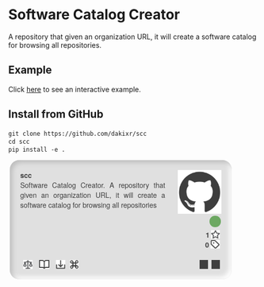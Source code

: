 
# Software Catalog Creator

A repository that given an organization URL, it will create a software catalog for browsing all repositories.

## Example

Click [here](https://dakixr.github.io/scc/example/index.html) to see an interactive example.

## Install from GitHub

```text
git clone https://github.com/dakixr/scc
cd scc
pip install -e .
```

<article style=" margin: 0;box-sizing: border-box;color: #3e3e3e;font-family: 'Helvetica Neue', Helvetica;display: flex;flex-direction: column;justify-content: space-between;line-height: 1.42857143;margin: 0.2rem;min-width: 28rem;max-width: 28rem;min-height: 15rem;max-height: 15rem;padding: 1.3rem;border-radius: 19px;  background-color: #e0e0e0;box-shadow: inset 5px 5px 10px #bebebe, inset -5px -5px 10px #ffffff;"><div style=" margin: 0;box-sizing: border-box;color: #3e3e3e;font-family: 'Helvetica Neue', Helvetica;    display: flex;flex-direction: row;justify-content: space-between;"><div style=" margin: 0;box-sizing: border-box;color: #3e3e3e;font-family: 'Helvetica Neue', Helvetica;width: 72%;"><a href=https://github.com/dakixr/scc target=_blank style="text-decoration: none;"><h4 style="margin: 0;box-sizing: border-box;color: #3e3e3e;font-family: 'Helvetica Neue', Helvetica;">scc</h4></a><p style=" margin: 0;box-sizing: border-box;color: #3e3e3e;font-family: 'Helvetica Neue', Helvetica;text-align: justify;overflow: hidden;text-overflow: ellipsis;display: -webkit-box;-webkit-line-clamp: 6;line-clamp: 6; -webkit-box-orient: vertical;">Software Catalog Creator. A repository that given an organization URL, it will create a software catalog for browsing all repositories</p></div><div><img src=https://github.com/Dakixr/scc/raw/main/src/scc/assets/img/github-default.svg alt=repo-logo style=" margin: 0;box-sizing: border-box;color: #3e3e3e;font-family: 'Helvetica Neue', Helvetica;width: 5.5rem;"><div style=" margin: 0;box-sizing: border-box;color: #3e3e3e;font-family: 'Helvetica Neue', Helvetica;width: 1.4rem;height: 1.4rem;border-radius: 50%;margin-left: auto;margin-right: 0.1rem;background-color: #6da862;" title=2022-01-22T23:00:30Z></div><div style=" margin: 0;box-sizing: border-box;color: #3e3e3e;font-family: 'Helvetica Neue', Helvetica;display: flex;align-items: center;flex-direction: row; justify-content: flex-end;margin-top: 0.3rem;" title=Stars><b>1</b><img src=https://github.com/Dakixr/scc/raw/main/src/scc/assets/repo_icons/star.png alt=stars style=" margin: 0;box-sizing: border-box;color: #3e3e3e;font-family: 'Helvetica Neue', Helvetica;height: 1.1rem;margin-left: 0.2rem;margin-right: 0.2rem;"></div><div title=Releases><a href=https://github.com/dakixr/scc/releases target=_blank style=" margin: 0;box-sizing: border-box;color: #3e3e3e;font-family: 'Helvetica Neue', Helvetica;display: flex;align-items: center;flex-direction: row; justify-content: flex-end;text-decoration: none;"><b>0</b><img src=https://github.com/Dakixr/scc/raw/main/src/scc/assets/repo_icons/releases.png alt=releases style=" margin: 0;box-sizing: border-box;color: #3e3e3e;font-family: 'Helvetica Neue', Helvetica;height: 1.1rem;margin-left: 0.2rem;margin-right: 0.2rem;"></a></div></div></div><div style=" margin: 0;box-sizing: border-box;color: #3e3e3e;font-family: 'Helvetica Neue', Helvetica;    display: flex;flex-direction: row;justify-content: space-between;"><div style=" margin: 0;box-sizing: border-box;color: #3e3e3e;font-family: 'Helvetica Neue', Helvetica;width: 72%;"><div style=" margin: 0;box-sizing: border-box;color: #3e3e3e;font-family: 'Helvetica Neue', Helvetica;display: flex;align-items: center;flex-direction: row;"><a href=https://api.github.com/licenses/apache-2.0 target=_blank style=" margin: 0;box-sizing: border-box;color: #3e3e3e;font-family: 'Helvetica Neue', Helvetica;height: 1.1rem;margin-left: 0.2rem;margin-right: 0.2rem;"><img src=https://github.com/Dakixr/scc/raw/main/src/scc/assets/repo_icons/license.png alt=license style=" margin: 0;box-sizing: border-box;color: #3e3e3e;font-family: 'Helvetica Neue', Helvetica;height: 1.1rem;margin-left: 0.2rem;margin-right: 0.2rem;" title="License: Apache License 2.0"></a><a href=https://github.com/dakixr/scc/blob/main/README.md target=_blank style=" margin: 0;box-sizing: border-box;color: #3e3e3e;font-family: 'Helvetica Neue', Helvetica;height: 1.1rem;margin-left: 0.2rem;margin-right: 0.2rem;"><img src=https://github.com/Dakixr/scc/raw/main/src/scc/assets/repo_icons/readme.png alt=readme style=" margin: 0;box-sizing: border-box;color: #3e3e3e;font-family: 'Helvetica Neue', Helvetica;height: 1.1rem;margin-left: 0.2rem;margin-right: 0.2rem;" title=Readme></a><a href=https://github.com/dakixr/scc/releases target=_blank style=" margin: 0;box-sizing: border-box;color: #3e3e3e;font-family: 'Helvetica Neue', Helvetica;height: 1.1rem;margin-left: 0.2rem;margin-right: 0.2rem;"><img src=https://github.com/Dakixr/scc/raw/main/src/scc/assets/repo_icons/download.png alt=download style=" margin: 0;box-sizing: border-box;color: #3e3e3e;font-family: 'Helvetica Neue', Helvetica;height: 1.1rem;margin-left: 0.2rem;margin-right: 0.2rem;" title=Download></a><img src=https://github.com/Dakixr/scc/raw/main/src/scc/assets/repo_icons/installation.png alt=installation style=" margin: 0;box-sizing: border-box;color: #3e3e3e;font-family: 'Helvetica Neue', Helvetica;height: 1.1rem;margin-left: 0.2rem;margin-right: 0.2rem;" title="Installation:
```text
git clone https://github.com/dakixr/scc
cd scc
pip install -e .
```
"></div></div><div><div style=" margin: 0;box-sizing: border-box;color: #3e3e3e;font-family: 'Helvetica Neue', Helvetica;display: flex;align-items: center;flex-direction: row; justify-content: flex-end; filter: brightness(0) saturate(100%) invert(26%) sepia(0%) saturate(9%) hue-rotate(190deg) brightness(93%) contrast(100%);"><img src=https://github.com/Dakixr/scc/raw/main/src/scc/assets/language_icons/html.svg alt=html style=" margin: 0;box-sizing: border-box;color: #3e3e3e;font-family: 'Helvetica Neue', Helvetica;height: 1.1rem;margin-left: 0.2rem;margin-right: 0.2rem;" title=Html><img src=https://github.com/Dakixr/scc/raw/main/src/scc/assets/language_icons/python.svg alt=python style=" margin: 0;box-sizing: border-box;color: #3e3e3e;font-family: 'Helvetica Neue', Helvetica;height: 1.1rem;margin-left: 0.2rem;margin-right: 0.2rem;" title=Python></div></div></div></article>